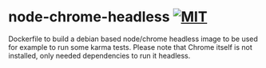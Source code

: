 # node-chrome-headless [![MIT][license-image]][license-url] 

Dockerfile to build a debian based node/chrome headless image to be used for example to run some karma tests.
Please note that Chrome itself is not installed, only needed dependencies to run it headless.

[license-image]: https://img.shields.io/badge/license-MIT-663399.svg
[license-url]: http://choosealicense.com/licenses/mit/